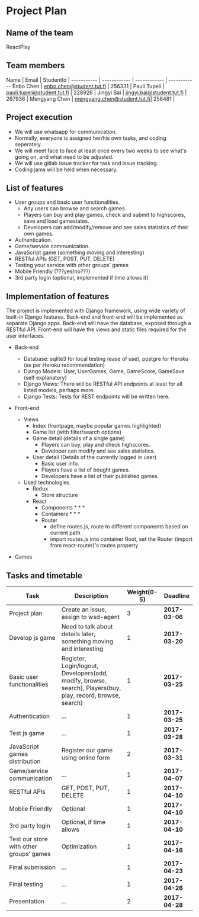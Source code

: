 # Project Plan

## Name of the team
ReactPlay

## Team members
Name | Email | StudentId | 
----------- | ------------ | ------------ | ------------
Enbo Chen | enbo.chen@student.tut.fi | 256331 |
Pauli Tupeli | pauli.tupeli@student.tut.fi | 228926 |
Jingyi Bai | jingyi.bai@student.tut.fi | 267936 |
Mengyang Chen | mengyang.chen@student.tut.fi| 256481 |

## Project execution
* We will use whatsapp for communication.
* Normally, everyone is assigned her/his own tasks, and coding seperately.
* We will meet face to face at least once every two weeks to see what's going on, and what need to be adjusted.
* We will use gitlab issue tracker for task and issue tracking.
* Coding jams will be held when necessary.

## List of features

* User groups and basic user functionalities.
    * Any users can browse and search games.
    * Players can buy and play games, check and submit to highscores, save and load gamestates.
    * Developers can add/modify/remove and see sales statistics of their own games.
* Authentication.
* Game/service communication.
* JavaScript game (something moving and interesting)
* RESTful APIs (GET, POST, PUT, DELETE)
* Testing your service with other groups’ games
* Mobile Friendly (???yes/no???)
* 3rd party login (optional, implemented if time allows it)

## Implementation of features

The project is implemented with Django framework, using wide variety of built-in Django features.
Back-end and front-end will be implemented as separate Django apps.
Back-end will have the database, exposed through a RESTful API.
Front-end will have the views and static files required for the user interfaces.

* Back-end
    * Database: sqlite3 for local testing (ease of use), postgre for Heroku (as per Heroku recommendation)
    * Django Models: User, UserGames, Game, GameScore, GameSave (self explanatory)
    * Django Views: There will be RESTful API endpoints at least for all listed models, perhaps more.
    * Django Tests: Tests for REST endpoints will be written here.

* Front-end
    * Views
        * Index (frontpage, maybe popular games highlighted)
        * Game list (with filter/search options)
        * Game detail (details of a single game)
            * Players can buy, play and check highscores.
            * Developer can modify and see sales statistics.
        * User detail (Details of the currently logged in user)
            * Basic user info.
            * Players have a list of bought games.
            * Developers have a list of their published games.
    * Used technologies
        * Redux
            * Store structure
        * React
            * Components
                * 
                * 
                * 
            * Containers
                * 
                * 
                * 
            * Router
                * define routes.js, route to different components based on current path
                * import routes.js into container Root, set the Router (import from react-router)'s routes property

* Games

## Tasks and timetable
Task | Description | Weight(0-5) | Deadline
----------- | ------------ | ------------ | ------------
Project plan | Create an issue, assign to wsd-agent | 3 | **2017-03-06**
Develop js game | Need to talk about details later, something moving and interesting | 1 | **2017-03-20**
Basic user functionalities | Register, Login/logout, Developers(add, modify, browse, search), Players(buy, play, record, browse, search) | 1 | **2017-03-25**
Authentication | ... | 1 | **2017-03-25**
Test js game | ... | 1 | **2017-03-28**
JavaScript games distribution | Register our game using online form | 2 | **2017-03-31**
Game/service communication | ... | 1 | **2017-04-07**
RESTful APIs | GET, POST, PUT, DELETE | 1 | **2017-04-10**
Mobile Friendly | Optional | 1 | **2017-04-10**
3rd party login | Optional, if time allows | 1 | **2017-04-10**
Test our store with other groups’ games | Optimization | 1 | **2017-04-16**
Final submission | ... | 1 | **2017-04-23**
Final testing | ... | 1 | **2017-04-26**
Presentation | ... | 2 | **2017-04-28**
